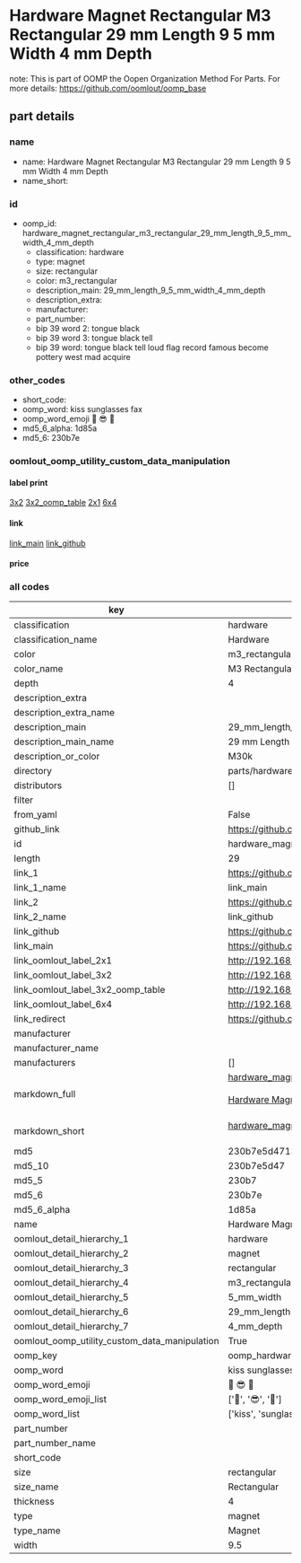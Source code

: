# Hardware Magnet Rectangular M3 Rectangular 29 mm Length 9 5 mm Width 4 mm Depth  

note: This is part of OOMP the Oopen Organization Method For Parts. For more details: https://github.com/oomlout/oomp_base

##  part details
  







### name
* name: Hardware Magnet Rectangular M3 Rectangular 29 mm Length 9 5 mm Width 4 mm Depth
* name_short: 
### id
* oomp_id: hardware_magnet_rectangular_m3_rectangular_29_mm_length_9_5_mm_width_4_mm_depth
  * classification: hardware
  * type: magnet
  * size: rectangular
  * color: m3_rectangular
  * description_main: 29_mm_length_9_5_mm_width_4_mm_depth
  * description_extra: 
  * manufacturer: 
  * part_number: 
  * bip 39 word 2: tongue black
  * bip 39 word 3: tongue black tell
  * bip 39 word: tongue black tell loud flag record famous become pottery west mad acquire

### other_codes
* short_code: 
* oomp_word: kiss sunglasses fax
* oomp_word_emoji :kiss: :sunglasses: :fax:
* md5_6_alpha: 1d85a
* md5_6: 230b7e






### oomlout_oomp_utility_custom_data_manipulation
#### label print
[3x2](http://192.168.1.245:1112/?label=oomp%201d85a)
[3x2_oomp_table](http://192.168.1.108:1112/?label=oomp%201d85a)
[2x1](http://192.168.1.242:1112/?label=oomp%201d85a)
[6x4](http://192.168.1.55:1112/?label=oomp%201d85a)    

#### link

[link_main](https://github.com/oomlout/oomlout_oomp_version_1_messy/tree/main/parts/hardware_magnet_rectangular_m3_rectangular_29_mm_length_9_5_mm_width_4_mm_depth) [link_github](https://github.com/oomlout/oomlout_oomp_version_1_messy/tree/main/parts/hardware_magnet_rectangular_m3_rectangular_29_mm_length_9_5_mm_width_4_mm_depth)                             

#### price







### all codes 
| key | value |  
| --- | --- |  
| classification | hardware |  
| classification_name | Hardware |  
| color | m3_rectangular |  
| color_name | M3 Rectangular |  
| depth | 4 |  
| description_extra |  |  
| description_extra_name |  |  
| description_main | 29_mm_length_9_5_mm_width_4_mm_depth |  
| description_main_name | 29 mm Length 9 5 mm Width 4 mm Depth |  
| description_or_color | M30k |  
| directory | parts/hardware_magnet_rectangular_m3_rectangular_29_mm_length_9_5_mm_width_4_mm_depth |  
| distributors | [] |  
| filter |  |  
| from_yaml | False |  
| github_link | https://github.com/oomlout/oomlout_oomp_part_src/tree/main/parts/hardware_magnet_rectangular_m3_rectangular_29_mm_length_9_5_mm_width_4_mm_depth |  
| id | hardware_magnet_rectangular_m3_rectangular_29_mm_length_9_5_mm_width_4_mm_depth |  
| length | 29 |  
| link_1 | https://github.com/oomlout/oomlout_oomp_version_1_messy/tree/main/parts/hardware_magnet_rectangular_m3_rectangular_29_mm_length_9_5_mm_width_4_mm_depth |  
| link_1_name | link_main |  
| link_2 | https://github.com/oomlout/oomlout_oomp_version_1_messy/tree/main/parts/hardware_magnet_rectangular_m3_rectangular_29_mm_length_9_5_mm_width_4_mm_depth |  
| link_2_name | link_github |  
| link_github | https://github.com/oomlout/oomlout_oomp_version_1_messy/tree/main/parts/hardware_magnet_rectangular_m3_rectangular_29_mm_length_9_5_mm_width_4_mm_depth |  
| link_main | https://github.com/oomlout/oomlout_oomp_version_1_messy/tree/main/parts/hardware_magnet_rectangular_m3_rectangular_29_mm_length_9_5_mm_width_4_mm_depth |  
| link_oomlout_label_2x1 | http://192.168.1.242:1112/?label=oomp%201d85a |  
| link_oomlout_label_3x2 | http://192.168.1.245:1112/?label=oomp%201d85a |  
| link_oomlout_label_3x2_oomp_table | http://192.168.1.108:1112/?label=oomp%201d85a |  
| link_oomlout_label_6x4 | http://192.168.1.55:1112/?label=oomp%201d85a |  
| link_redirect | https://github.com/oomlout/oomlout_oomp_version_1_messy/tree/main/parts/hardware_magnet_rectangular_m3_rectangular_29_mm_length_9_5_mm_width_4_mm_depth |  
| manufacturer |  |  
| manufacturer_name |  |  
| manufacturers | [] |  
| markdown_full | [hardware_magnet_rectangular_m3_rectangular_29_mm_length_9_5_mm_width_4_mm_depth](none)<br>[](none)<br>[Hardware Magnet Rectangular M3 Rectangular 29 Mm Length 9 5 Mm Width 4 Mm Depth](none)<br><br> |  
| markdown_short | [hardware_magnet_rectangular_m3_rectangular_29_mm_length_9_5_mm_width_4_mm_depth](none)<br><br> |  
| md5 | 230b7e5d4713ea56cf2c1843bd85bf23 |  
| md5_10 | 230b7e5d47 |  
| md5_5 | 230b7 |  
| md5_6 | 230b7e |  
| md5_6_alpha | 1d85a |  
| name | Hardware Magnet Rectangular M3 Rectangular 29 mm Length 9 5 mm Width 4 mm Depth |  
| oomlout_detail_hierarchy_1 | hardware |  
| oomlout_detail_hierarchy_2 | magnet |  
| oomlout_detail_hierarchy_3 | rectangular |  
| oomlout_detail_hierarchy_4 | m3_rectangular |  
| oomlout_detail_hierarchy_5 | 5_mm_width |  
| oomlout_detail_hierarchy_6 | 29_mm_length |  
| oomlout_detail_hierarchy_7 | 4_mm_depth |  
| oomlout_oomp_utility_custom_data_manipulation | True |  
| oomp_key | oomp_hardware_magnet_rectangular_m3_rectangular_29_mm_length_9_5_mm_width_4_mm_depth |  
| oomp_word | kiss sunglasses fax |  
| oomp_word_emoji | :kiss: :sunglasses: :fax: |  
| oomp_word_emoji_list | [':kiss:', ':sunglasses:', ':fax:'] |  
| oomp_word_list | ['kiss', 'sunglasses', 'fax'] |  
| part_number |  |  
| part_number_name |  |  
| short_code |  |  
| size | rectangular |  
| size_name | Rectangular |  
| thickness | 4 |  
| type | magnet |  
| type_name | Magnet |  
| width | 9.5 |  
